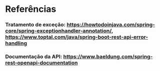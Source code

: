 # Referências
### Tratamento de exceção: https://howtodoinjava.com/spring-core/spring-exceptionhandler-annotation/, https://www.toptal.com/java/spring-boot-rest-api-error-handling

### Documentação da API: https://www.baeldung.com/spring-rest-openapi-documentation
